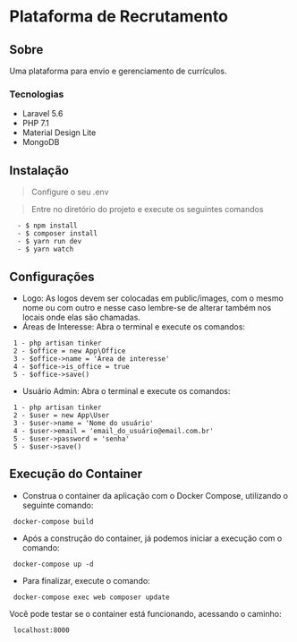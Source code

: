 # Plataforma de Recrutamento

## Sobre
Uma plataforma para envio e gerenciamento de currículos.

### Tecnologias
  * Laravel 5.6
  * PHP 7.1
  * Material Design Lite
  * MongoDB

## Instalação
> Configure o seu .env

> Entre no diretório do projeto e execute os seguintes comandos
```
  - $ npm install
  - $ composer install
  - $ yarn run dev
  - $ yarn watch
```
## Configurações
* Logo: As logos devem ser colocadas em public/images, com o mesmo nome ou com outro e nesse caso lembre-se de alterar também nos locais onde elas são chamadas.
* Áreas de Interesse: Abra o terminal e execute os comandos:
```
 1 - php artisan tinker
 2 - $office = new App\Office
 3 - $office->name = 'Área de interesse'
 4 - $office->is_office = true
 5 - $office->save()
 ```
* Usuário Admin: Abra o terminal e execute os comandos:
```
 1 - php artisan tinker
 2 - $user = new App\User
 3 - $user->name = 'Nome do usuário'
 4 - $user->email = 'email_do_usuário@email.com.br'
 5 - $user->password = 'senha'
 5 - $user->save()
```
## Execução do Container

* Construa o container da aplicação com o Docker Compose, utilizando o seguinte comando:
```
 docker-compose build
```
* Após a construção do container, já podemos iniciar a execução com o comando:
```
 docker-compose up -d
```
* Para finalizar, execute o comando:
```
 docker-compose exec web composer update
```
Você pode testar se o container está funcionando, acessando o caminho:
```
 localhost:8000
```